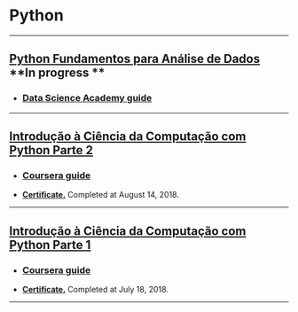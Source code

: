 # **Python**
------------------------------------------------------------------------

## [Python Fundamentos para Análise de Dados](https://github.com/samuel-sanches-BR/Cursos-Python/blob/dsa-fundPython/README.md) **In progress **
* ### [Data Science Academy guide](https://goo.gl/UWVsV3)
<!-- * **[Certificate.](https://www.coursera.org/account/accomplishments/records/26EQJJU32AQ4)** Completed at ? ?, 2018.  -->
------------------------------------------------------------------------

## [Introdução à Ciência da Computação com Python Parte 2](https://github.com/samuel-sanches-BR/Cursos-Python/blob/courseraPython2/README.md) 
* ### [Coursera guide](https://goo.gl/CgVUJb)
* **[Certificate.](https://www.coursera.org/account/accomplishments/records/KCKPHCSMLQKS)** Completed at August 14, 2018. 
------------------------------------------------------------------------

## [Introdução à Ciência da Computação com Python Parte 1](https://github.com/samuel-sanches-BR/Cursos-Python/blob/courseraPython1/README.md) 
* ### [Coursera guide](https://goo.gl/ghr4GW)
* **[Certificate.](https://www.coursera.org/account/accomplishments/records/26EQJJU32AQ4)** Completed at July 18, 2018. 
------------------------------------------------------------------------


 
